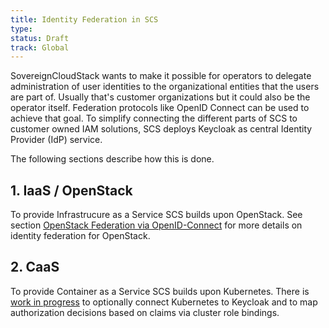 ```yaml
---
title: Identity Federation in SCS
type:
status: Draft
track: Global
---
```


SovereignCloudStack wants to make it possible for operators to delegate
administration of user identities to the organizational entities that the
users are part of. Usually that's customer organizations but it could also
be the operator itself. Federation protocols like OpenID Connect can be used
to achieve that goal. To simplify connecting the different parts of SCS
to customer owned IAM solutions, SCS deploys Keycloak as central Identity
Provider (IdP) service.

The following sections describe how this is done.

## 1. IaaS / OpenStack

To provide Infrastrucure as a Service SCS builds upon
OpenStack. See section [OpenStack Federation via OpenID-Connect](https://docs.scs.community/dev-docs/operations/iam/openstack-federation-via-oidc)
for more details on identity federation for OpenStack.

## 2. CaaS

To provide Container as a Service SCS builds upon
Kubernetes. There is
[work in progress](https://github.com/SovereignCloudStack/issues/issues/373)
to optionally connect Kubernetes to Keycloak and to
map authorization decisions based on claims via cluster role bindings.
